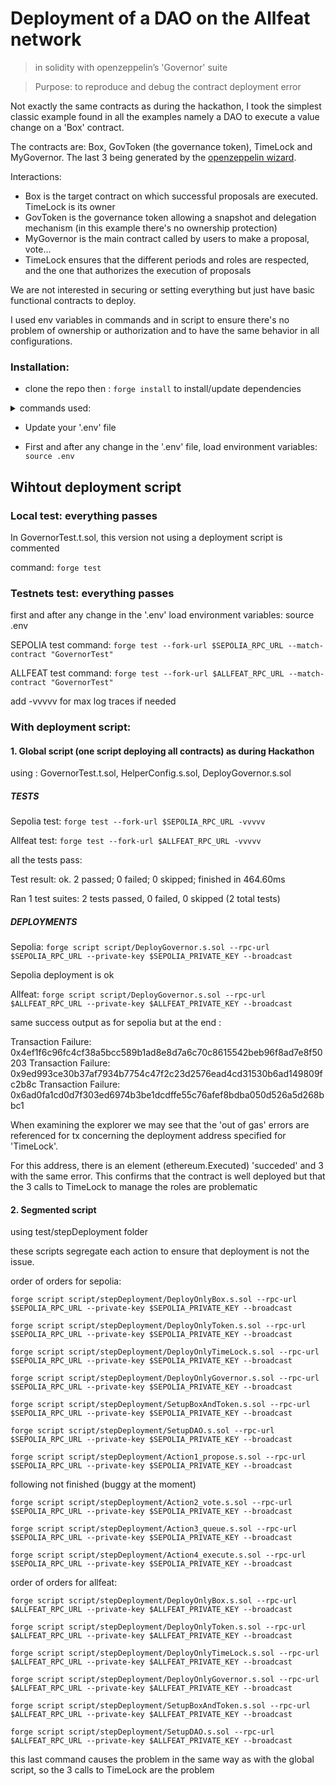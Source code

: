 # Deployment of a DAO on the Allfeat network

> in solidity with openzeppelin’s 'Governor' suite

> Purpose: to reproduce and debug the contract deployment error

Not exactly the same contracts as during the hackathon, I took the simplest classic example found in all the examples namely a DAO to execute a value change on a 'Box' contract.

The contracts are:
Box, GovToken (the governance token), TimeLock and MyGovernor.
The last 3 being generated by the [openzeppelin wizard](https://wizard.openzeppelin.com/).

Interactions:

- Box is the target contract on which successful proposals are executed. TimeLock is its owner
- GovToken is the governance token allowing a snapshot and delegation mechanism (in this example there's no ownership protection)
- MyGovernor is the main contract called by users to make a proposal, vote...
- TimeLock ensures that the different periods and roles are respected, and the one that authorizes the execution of proposals

We are not interested in securing or setting everything but just have basic functional contracts to deploy.

I used env variables in commands and in script to ensure there's no problem of ownership or authorization and to have the same behavior in all configurations.

### Installation:

- clone the repo then : `forge install` to install/update dependencies

<details>

<summary>
commands used:
</summary>
`forge init` or `forge init --force` (to force the init if cloned an empty project for example)

`forge install OpenZeppelin/openzeppelin-contracts --no-commit`

`forge install Cyfrin/foundry-devops --no-commit`

fs_permissions in foundry.toml is used by foundry-devops to get most recent deployed contracts from broadcast folder

</details>

- Update your '.env' file

- First and after any change in the '.env' file, load environment variables: `source .env`

## Wihtout deployment script

### Local test: everything passes

In GovernorTest.t.sol, this version not using a deployment script is commented

command: `forge test`

### Testnets test: everything passes

first and after any change in the '.env' load environment variables: source .env

SEPOLIA test command: `forge test --fork-url $SEPOLIA_RPC_URL --match-contract "GovernorTest"`

ALLFEAT test command: `forge test --fork-url $ALLFEAT_RPC_URL --match-contract "GovernorTest"`

add -vvvvv for max log traces if needed

### With deployment script:

#### 1. Global script (one script deploying all contracts) as during Hackathon

using : GovernorTest.t.sol, HelperConfig.s.sol, DeployGovernor.s.sol

##### TESTS

Sepolia test: `forge test --fork-url $SEPOLIA_RPC_URL -vvvvv`

Allfeat test: `forge test --fork-url $ALLFEAT_RPC_URL -vvvvv`

all the tests pass:

Test result: ok. 2 passed; 0 failed; 0 skipped; finished in 464.60ms

Ran 1 test suites: 2 tests passed, 0 failed, 0 skipped (2 total tests)

##### DEPLOYMENTS

Sepolia: `forge script script/DeployGovernor.s.sol --rpc-url $SEPOLIA_RPC_URL --private-key $SEPOLIA_PRIVATE_KEY --broadcast`

Sepolia deployment is ok

Allfeat: `forge script script/DeployGovernor.s.sol --rpc-url $ALLFEAT_RPC_URL --private-key $ALLFEAT_PRIVATE_KEY --broadcast`

same success output as for sepolia but at the end :

Transaction Failure: 0x4ef1f6c96fc4cf38a5bcc589b1ad8e8d7a6c70c8615542beb96f8ad7e8f50203
Transaction Failure: 0x9ed993ce30b37af7934b7754c47f2c23d2576ead4cd31530b6ad149809fc2b8c
Transaction Failure: 0x6ad0fa1cd0d7f303ed6974b3be1dcdffe55c76afef8bdba050d526a5d268bbc1

When examining the explorer we may see that the 'out of gas' errors are referenced for tx concerning the deployment address specified for 'TimeLock'.

For this address, there is an element (ethereum.Executed) 'succeded' and 3 with the same error.
This confirms that the contract is well deployed but that the 3 calls to TimeLock to manage the roles are problematic

#### 2. Segmented script

using test/stepDeployment folder

these scripts segregate each action to ensure that deployment is not the issue.

order of orders for sepolia:

`forge script script/stepDeployment/DeployOnlyBox.s.sol --rpc-url $SEPOLIA_RPC_URL --private-key $SEPOLIA_PRIVATE_KEY --broadcast`

`forge script script/stepDeployment/DeployOnlyToken.s.sol --rpc-url $SEPOLIA_RPC_URL --private-key $SEPOLIA_PRIVATE_KEY --broadcast`

`forge script script/stepDeployment/DeployOnlyTimeLock.s.sol --rpc-url $SEPOLIA_RPC_URL --private-key $SEPOLIA_PRIVATE_KEY --broadcast`

`forge script script/stepDeployment/DeployOnlyGovernor.s.sol --rpc-url $SEPOLIA_RPC_URL --private-key $SEPOLIA_PRIVATE_KEY --broadcast`

`forge script script/stepDeployment/SetupBoxAndToken.s.sol --rpc-url $SEPOLIA_RPC_URL --private-key $SEPOLIA_PRIVATE_KEY --broadcast`

`forge script script/stepDeployment/SetupDAO.s.sol --rpc-url $SEPOLIA_RPC_URL --private-key $SEPOLIA_PRIVATE_KEY --broadcast`

`forge script script/stepDeployment/Action1_propose.s.sol --rpc-url $SEPOLIA_RPC_URL --private-key $SEPOLIA_PRIVATE_KEY --broadcast`

following not finished (buggy at the moment)

`forge script script/stepDeployment/Action2_vote.s.sol --rpc-url $SEPOLIA_RPC_URL --private-key $SEPOLIA_PRIVATE_KEY --broadcast`

`forge script script/stepDeployment/Action3_queue.s.sol --rpc-url $SEPOLIA_RPC_URL --private-key $SEPOLIA_PRIVATE_KEY --broadcast`

`forge script script/stepDeployment/Action4_execute.s.sol --rpc-url $SEPOLIA_RPC_URL --private-key $SEPOLIA_PRIVATE_KEY --broadcast`

order of orders for allfeat:

`forge script script/stepDeployment/DeployOnlyBox.s.sol --rpc-url $ALLFEAT_RPC_URL --private-key $ALLFEAT_PRIVATE_KEY --broadcast`

`forge script script/stepDeployment/DeployOnlyToken.s.sol --rpc-url $ALLFEAT_RPC_URL --private-key $ALLFEAT_PRIVATE_KEY --broadcast`

`forge script script/stepDeployment/DeployOnlyTimeLock.s.sol --rpc-url $ALLFEAT_RPC_URL --private-key $ALLFEAT_PRIVATE_KEY --broadcast`

`forge script script/stepDeployment/DeployOnlyGovernor.s.sol --rpc-url $ALLFEAT_RPC_URL --private-key $ALLFEAT_PRIVATE_KEY --broadcast`

`forge script script/stepDeployment/SetupBoxAndToken.s.sol --rpc-url $ALLFEAT_RPC_URL --private-key $ALLFEAT_PRIVATE_KEY --broadcast`

`forge script script/stepDeployment/SetupDAO.s.sol --rpc-url $ALLFEAT_RPC_URL --private-key $ALLFEAT_PRIVATE_KEY --broadcast`

this last command causes the problem in the same way as with the global script, so the 3 calls to TimeLock are the problem
